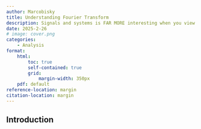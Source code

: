 ```yaml
---
author: Marcobisky
title: Understanding Fourier Transform
description: Signals and systems is FAR MORE interesting when you view it in the lens of math.
date: 2025-2-26
# image: cover.png
categories:
    - Analysis
format: 
    html:
        toc: true
        self-contained: true
        grid: 
            margin-width: 350px
    pdf: default
reference-location: margin
citation-location: margin
---
```


## Introduction

## 